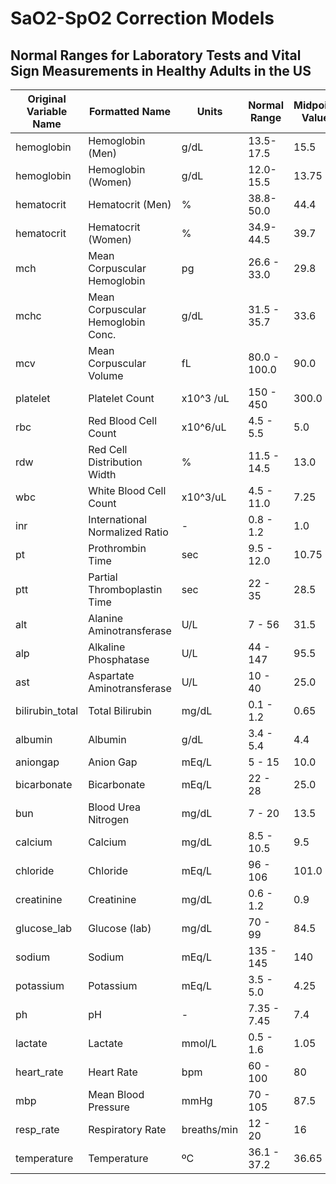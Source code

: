 # SaO2-SpO2 Correction Models


## Normal Ranges for Laboratory Tests and Vital Sign Measurements in Healthy Adults in the US
| Original Variable Name | Formatted Name           | Units          | Normal Range           | Midpoint Value |
|------------------------|--------------------------|------------------|--------------------------|----------------|
| hemoglobin | Hemoglobin (Men) | g/dL | 13.5-17.5 | 15.5 |
| hemoglobin | Hemoglobin (Women) | g/dL | 12.0-15.5 | 13.75 |
| hematocrit | Hematocrit (Men) | % | 38.8-50.0 | 44.4 |
| hematocrit | Hematocrit (Women) | % | 34.9-44.5 | 39.7 |
| mch                    | Mean Corpuscular Hemoglobin | pg              | 26.6 - 33.0              | 29.8           |
| mchc                   | Mean Corpuscular Hemoglobin Conc. | g/dL | 31.5 - 35.7              | 33.6           |
| mcv                    | Mean Corpuscular Volume | fL                | 80.0 - 100.0            | 90.0           |
| platelet               | Platelet Count           | x10^3 /uL   | 150 - 450                  | 300.0          |
| rbc                    | Red Blood Cell Count     | x10^6/uL    | 4.5 - 5.5                  | 5.0            |
| rdw                    | Red Cell Distribution Width | %             | 11.5 - 14.5             | 13.0           |
| wbc                    | White Blood Cell Count | x10^3/uL      | 4.5 - 11.0                | 7.25           |
| inr                    | International Normalized Ratio | -          | 0.8 - 1.2                | 1.0            |
| pt                     | Prothrombin Time         | sec             | 9.5 - 12.0                 | 10.75         |
| ptt                    | Partial Thromboplastin Time | sec           | 22 - 35                     | 28.5           |
| alt                    | Alanine Aminotransferase | U/L             | 7 - 56                      | 31.5           |
| alp                    | Alkaline Phosphatase     | U/L             | 44 - 147                  | 95.5           |
| ast                    | Aspartate Aminotransferase | U/L          | 10 - 40                     | 25.0           |
| bilirubin_total        | Total Bilirubin          | mg/dL          | 0.1 - 1.2                  | 0.65           |
| albumin                | Albumin                   | g/dL            | 3.4 - 5.4                  | 4.4            |
| aniongap               | Anion Gap                | mEq/L        | 5 - 15                       | 10.0           |
| bicarbonate            | Bicarbonate              | mEq/L        | 22 - 28                     | 25.0           |
| bun                    | Blood Urea Nitrogen      | mg/dL         | 7 - 20                      | 13.5           |
| calcium                | Calcium                   | mg/dL          | 8.5 - 10.5                | 9.5            |
| chloride               | Chloride                  | mEq/L        | 96 - 106                   | 101.0         |
| creatinine             | Creatinine                | mg/dL         | 0.6 - 1.2                  | 0.9           
| glucose_lab            | Glucose (lab)         | mg/dL       | 70 - 99                | 84.5             |
| sodium                 | Sodium                | mEq/L       | 135 - 145              | 140              |
| potassium              | Potassium             | mEq/L       | 3.5 - 5.0              | 4.25             |
| ph                     | pH                    | -            | 7.35 - 7.45            | 7.4              |
| lactate                | Lactate               | mmol/L      | 0.5 - 1.6              | 1.05             |
| heart_rate             | Heart Rate            | bpm         | 60 - 100               | 80               |
| mbp                    | Mean Blood Pressure   | mmHg        | 70 - 105               | 87.5             |
| resp_rate              | Respiratory Rate      | breaths/min | 12 - 20                | 16               |
| temperature            | Temperature           | ºC          | 36.1 - 37.2            | 36.65            |